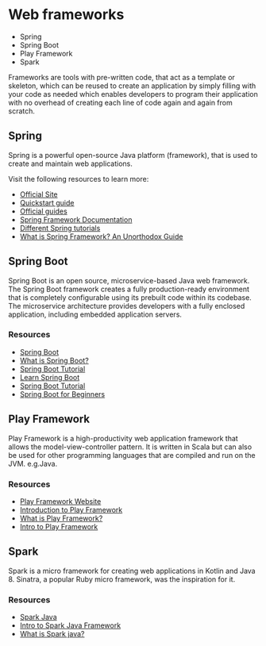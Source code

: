 # Web frameworks

- Spring
- Spring Boot
- Play Framework
- Spark

Frameworks are tools with pre-written code, that act as a template or skeleton, which can be reused to create an application by simply filling with your code as needed which enables developers to program their application with no overhead of creating each line of code again and again from scratch.

## Spring

Spring is a powerful open-source Java platform (framework), that is used to create and maintain web applications.

Visit the following resources to learn more:

- [Official Site](https://spring.io/)
- [Quickstart guide](https://spring.io/quickstart)
- [Official guides](https://spring.io/guides)
- [Spring Framework Documentation](https://docs.spring.io/spring-framework/docs/current/reference/html/)
- [Different Spring tutorials](https://www.baeldung.com/spring-boot)
- [What is Spring Framework? An Unorthodox Guide](https://www.marcobehler.com/guides/spring-framework)

## Spring Boot

Spring Boot is an open source, microservice-based Java web framework. The Spring Boot framework creates a fully production-ready environment that is completely configurable using its prebuilt code within its codebase. The microservice architecture provides developers with a fully enclosed application, including embedded application servers.

### Resources

- [Spring Boot](https://spring.io/projects/spring-boot/)
- [What is Spring Boot?](https://www.ibm.com/cloud/learn/java-spring-boot)
- [Spring Boot Tutorial](https://www.javaguides.net/2021/07/spring-boot-tutorial-for-beginners.html)
- [Learn Spring Boot](https://www.baeldung.com/spring-boot)
- [Spring Boot Tutorial](https://youtu.be/vtPkZShrvXQ)
- [Spring Boot for Beginners](https://youtu.be/UfOxcrxhC0s)

## Play Framework

Play Framework is a high-productivity web application framework that allows the model-view-controller pattern. It is written in Scala but can also be used for other programming languages that are compiled and run on the JVM. e.g.Java.

### Resources

- [Play Framework Website](https://www.playframework.com/)
- [Introduction to Play Framework](https://youtu.be/bLrmnjPQsZc)
- [What is Play Framework?](https://en.wikipedia.org/wiki/Play_Framework)
- [Intro to Play Framework](https://www.baeldung.com/java-intro-to-the-play-framework)

## Spark

Spark is a micro framework for creating web applications in Kotlin and Java 8. Sinatra, a popular Ruby micro framework, was the inspiration for it.

### Resources

- [Spark Java](https://sparkjava.com/)
- [Intro to Spark Java Framework](https://www.baeldung.com/spark-framework-rest-api)
- [What is Spark java?](https://www.javatpoint.com/spark-java)
